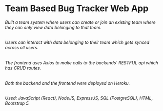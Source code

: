 # Team Based Bug Tracker Web App
###### Built a team system where users can create or join an existing team where they can only view data belonging to that team.
###### Users can interact with data belonging to their team which gets synced across all users. 
###### The frontend uses Axios to make calls to the backends’ RESTFUL api which has CRUD routes.
###### Both the backend and the frontend were deployed on Heroku.
###### Used: JavaScript (React), NodeJS, ExpressJS, SQL (PostgreSQL), HTML, Bootstrap 5.
